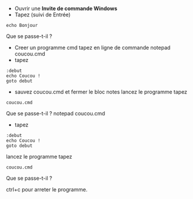 - Ouvrir une **Invite de commande Windows**
- Tapez (suivi de Entrée)
```code
echo Bonjour
```
Que se passe-t-il ?
- Creer un programme cmd
tapez en ligne de commande
notepad coucou.cmd 
- tapez
```code
:debut
echo Coucou !
goto debut
```
- sauvez coucou.cmd et fermer le bloc notes
lancez le programme
tapez 
```code
coucou.cmd
```
Que se passe-t-il ?
notepad coucou.cmd 
- tapez
```code
:debut
echo Coucou !
goto debut
```

lancez le programme
tapez 
```code
coucou.cmd
```
Que se passe-t-il ?

ctrl+c pour arreter le programme.